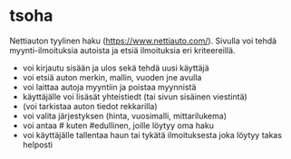 # tsoha

Nettiauton tyylinen haku (https://www.nettiauto.com/). Sivulla voi tehdä myynti-ilmoituksia autoista ja etsiä ilmoituksia eri kriteereillä. 
- voi kirjautu sisään ja ulos sekä tehdä uusi käyttäjä
- voi etsiä auton merkin, mallin, vuoden jne avulla
- voi laittaa autoja myyntiin ja poistaa myynnistä
- käyttäjälle voi lisäsät yhteistiedt (tai sivun sisäinen viestintä)
- (voi tarkistaa auton tiedot rekkarilla)
- voi valita järjestyksen (hinta, vuosimalli, mittarilukema)
- voi antaa # kuten #edullinen, joille löytyy oma haku
- voi käyttäjälle tallentaa haun tai tykätä ilmoituksesta joka löytyy takas helposti

